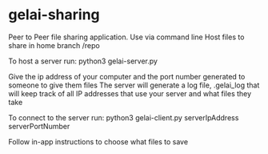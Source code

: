 # gelai-sharing
Peer to Peer file sharing application. Use via command line
Host files to share in home branch /repo

To host a server run:
python3 gelai-server.py

Give the ip address of your computer and the port number generated to someone to give them files
The server will generate a log file, .gelai_log that will keep track of all IP addresses that use your server and what files they take

To connect to the server run:
python3 gelai-client.py serverIpAddress serverPortNumber

Follow in-app instructions to choose what files to save
